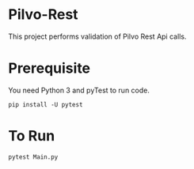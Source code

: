 # Pilvo-Rest
This project performs validation of Pilvo Rest Api calls.

# Prerequisite
You need Python 3 and pyTest to run code.
```
pip install -U pytest
```

# To Run
```
pytest Main.py
```
